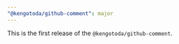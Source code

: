 ```yaml
---
"@kengotoda/github-comment": major
---
```


This is the first release of the `@kengotoda/github-comment`.
